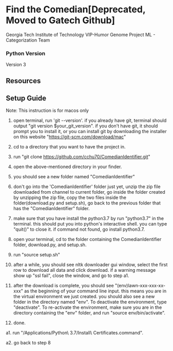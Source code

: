 Find the Comedian[Deprecated, Moved to Gatech Github]
===================================

Georgia Tech Institute of Technology
VIP-Humor Genome Project
ML - Categorization Team

### Python Version
Version 3

## Resources

## Setup Guide

Note: This instruction is for macos only

1. open terminal, run 'git --version'. if you already have git, terminal should output "git version $your_git_version". if you don't have git, it should prompt you to install it, or you can install git by downloading the installer on this website "https://git-scm.com/download/mac"

2. cd to a directory that you want to have the project in.

3. run "git clone https://github.com/cchu70/ComedianIdentifier.git"

4. open the above-mentioned directory in your finder.

5. you should see a new folder named "ComedianIdentifier"

6. don't go into the 'ComedianIdentifier' folder just yet, unzip the zip file downloaded from channel to current folder, go inside the folder created by unzipping the zip file, copy the two files inside the folder(download.py and setup.sh), go back to the previous folder that has the "ComedianIdentifier" folder. 

7. make sure that you have install the python3.7 by run "python3.7" in the terminal. this should put you into python's interactive shell. you can type "quit()" to close it. if command not found, go install python3.7. 

8. open your terminal, cd to the folder containing the ComedianIdentifier folder, download.py, and setup.sh.

9. run "source setup.sh" 

10. after a while, you should see nltk downloader gui window, select the first row to download all data and click download. if a warning message show up "ssl fail", close the window, and go to step a1.

11. after the download is complete, you should see "(env)lawn-xxx-xxx-xx-xxx" as the beginning of your command line input. this means you are in the virtual environment we just created. you should also see a new folder in the directory named "env". To deactivate the environment, type "deactivate". To re-activate the environment, make sure you are in the directory containing the "env" folder, and run "source env/bin/activate".

12. done.

a1. run "/Applications/Python\ 3.7/Install\ Certificates.command".

a2. go back to step 8

